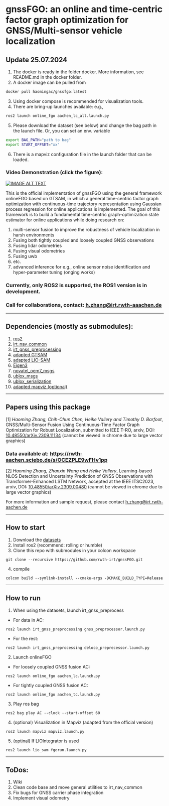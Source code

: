 # gnssFGO: an online and time-centric factor graph optimization for GNSS/Multi-sensor vehicle localization

## Update 25.07.2024
1. The docker is ready in the folder docker. More information, see README.md in the docker folder. 
2. A docker image can be pulled from 
```bash
docker pull haomingac/gnssfgo:latest
```
3. Using docker compose is recommended for visualization tools.
4. There are bring-up launches available: e.g., 
```bash
ros2 launch online_fgo aachen_lc_all.launch.py
```
5. Please download the dataset (see below) and change the bag path in the launch file.
   Or, you can set an env. variable
```bash
export BAG_PATH="path to bag"
export START_OFFSET="xx"
```
6. There is a mapviz configuration file in the launch folder that can be loaded.

### Video Demonstration (click the figure):
[![IMAGE ALT TEXT](http://img.youtube.com/vi/JhxJc1NFN7g/0.jpg)](https://youtu.be/JhxJc1NFN7g "GNSS-FGO Video Demonstration")

This is the official implementation of gnssFGO using the general framework onlineFGO based on GTSAM, in which a general time-centric factor graph optimization with continuous-time trajectory representation using Gaussian process regression for online applications is implemented. 
The goal of this framework is to build a fundamental time-centric graph-optimization state estimator for online applications while doing research on:
1. multi-sensor fusion to improve the robustness of vehicle localization in harsh environments
 1. Fusing both tightly coupled and loosely coupled GNSS observations
 2. Fusing lidar odometries
 3. Fusing visual odometries
 4. Fusing uwb
 5. etc.
2. advanced inference for e.g., online sensor noise identification and hyper-parameter tuning (onging works)

### Currently, only ROS2 is supported, the ROS1 version is in development.
### Call for collaborations, contact: h.zhang@irt.rwth-aaachen.de
---

## Dependencies (mostly as submodules):
1. [ros2](https://docs.ros.org/en/rolling/Installation.html)
2. [irt_nav_common](https://github.com/rwth-irt/irt_nav_common)
3. [irt_gnss_preprocessing](https://github.com/rwth-irt/irt_gnss_preprocessing)
5. [adapted GTSAM](https://github.com/rwth-irt/gtsam.git) 
6. [adapted LIO-SAM](https://github.com/rwth-irt/LIO-SAM)
4. [Eigen3](https://eigen.tuxfamily.org/)
5. [novatel_oem7_msgs](https://github.com/rwth-irt/novatel_oem7_driver)
6. [ublox_msgs](https://github.com/rwth-irt/ublox)
7. [ublox_serialization](https://github.com/rwth-irt/ublox)
8. [adapted mapviz (optional)](https://github.com/rwth-irt/mapviz.git)
---

## Papers using this package
[1] *Haoming Zhang, Chih-Chun Chen, Heike Vallery and Timothy D. Barfoot*, GNSS/Multi-Sensor Fusion Using Continuous-Time Factor Graph Optimization for Robust Localization, submitted to IEEE T-RO, arxiv, DOI: [10.48550/arXiv.2309.11134](https://doi.org/10.48550/arXiv.2309.11134) (cannot be viewed in chrome due to large vector graphics)
### Data available at: https://rwth-aachen.sciebo.de/s/OCEZPLE9wFHv1pp

[2] *Haoming Zhang, Zhanxin Wang and Heike Vallery*, Learning-based NLOS Detection and Uncertainty Prediction of GNSS Observations with Transformer-Enhanced LSTM Network, accepted at the IEEE ITSC2023, arxiv, DOI: [10.48550/arXiv.2309.00480](https://arxiv.org/abs/2309.00480) (cannot be viewed in chrome due to large vector graphics)

For more information and sample request, please contact h.zhang@irt.rwth-aachen.de


---
## How to start
1. Download the [datasets](https://rwth-aachen.sciebo.de/s/OCEZPLE9wFHv1pp)
2. Install ros2 (recommend: rolling or humble)
3. Clone this repo with submodules in your colcon workspace 
```
git clone --recursive https://github.com/rwth-irt/gnssFGO.git
```
4. compile 
```
colcon build --symlink-install --cmake-args -DCMAKE_BUILD_TYPE=Release
```

---
## How to run
1. When using the datasets, launch irt_gnss_preprocess

  - For data in AC:
  ```
  ros2 launch irt_gnss_preprocessing gnss_preprocessor.launch.py
  ```
  - For the rest:
  ```
  ros2 launch irt_gnss_preprocessing deloco_preprecessor.launch.py 
  ```
2. Launch onlineFGO
  - For loosely coupled GNSS fusion AC:
  ```
  ros2 launch online_fgo aachen_lc.launch.py
  ```
  - For tightly coupled GNSS fusion AC:
  ```
  ros2 launch online_fgo aachen_tc.launch.py
  ```
3. Play ros bag
  ```
  ros2 bag play AC --clock --start-offset 60
  ```
4. (optional) Visualization in Mapviz (adapted from the official version)
  ```
  ros2 launch mapviz mapviz.launch.py
  ```
5. (optinal) If LIOIntegrator is used
  ```
  ros2 launch lio_sam fgorun.launch.py 
  ```

---
## ToDos:
1. Wiki
2. Clean code base and move general utilities to irt_nav_common
3. Fix bugs for GNSS carrier phase integration
4. Implement visual odometry
